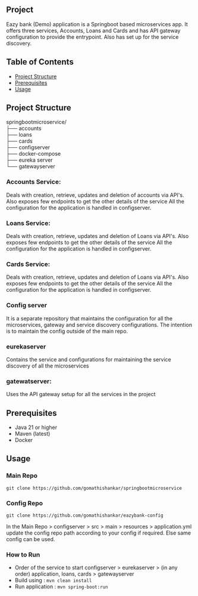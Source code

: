 ## Project
Eazy bank (Demo) application is a Springboot based microservices app. 
It offers three services, Accounts, Loans and Cards and has API gateway configuration to provide the entrypoint.
Also has set up for the service discovery.

## Table of Contents
- [Project Structure](#ProjectStructure)
- [Prerequisites](#prerequisites)
- [Usage](#Usage)

## Project Structure
springbootmicroservice/       
├── accounts          
├── loans             
├── cards            
├── configserver       
├── docker-compose      
├── eureka server          
└── gatewayserver        

### Accounts Service:

Deals with creation, retrieve, updates and deletion of accounts via API's.
Also exposes few endpoints to get the other details of the service
All the configuration for the application is handled in configserver.

### Loans Service:

Deals with creation, retrieve, updates and deletion of Loans via API's.
Also exposes few endpoints to get the other details of the service
All the configuration for the application is handled in configserver.

### Cards Service:

Deals with creation, retrieve, updates and deletion of Loans via API's.
Also exposes few endpoints to get the other details of the service
All the configuration for the application is handled in configserver.

### Config server
It is a separate repository that maintains the configuration for all the microservices,
gateway and service discovery configurations. The intention is to maintain the config outside of the main repo.

### eurekaserver
Contains the service and configurations for maintaining the service discovery of all the microservices

### gatewatserver:
Uses the API gateway setup for all the services in the project

## Prerequisites
- Java 21 or higher
- Maven (latest)
- Docker

## Usage

### Main Repo
`git clone https://github.com/gomathishankar/springbootmicroservice`

### Config Repo
`git clone https://github.com/gomathishankar/eazybank-config`

In the Main Repo > configserver > src > main > resources > application.yml update the config repo path according to your config if required.
Else same config can be used.

### How to Run
- Order of the service to start configserver > eurekaserver > (in any order) application, loans, cards > gatewayserver
- Build using : `mvn clean install`
- Run application : `mvn spring-boot:run`

